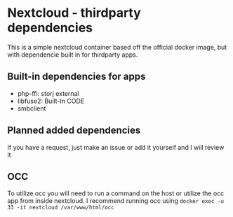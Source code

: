 # Nextcloud - thirdparty dependencies
This is a simple nextcloud container based off the official docker image, but with dependencie built in for thirdparty apps.
## Built-in dependencies for apps
* php-ffi: storj external
* libfuse2: Built-In CODE
* smbclient
## Planned added dependencies
If you have a request, just make an issue or add it yourself and I will review it
## OCC
To utilize occ you will need to run a command on the host or utilize the occ app from inside nextcloud. I recommend running occ using ```docker exec -u 33 -it nextcloud /var/www/html/occ```
